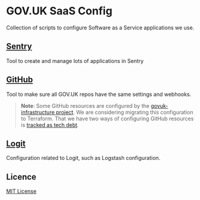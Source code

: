 # GOV.UK SaaS Config

Collection of scripts to configure Software as a Service applications we use.

## [Sentry](/sentry)

Tool to create and manage lots of applications in Sentry

## [GitHub](/github)

Tool to make sure all GOV.UK repos have the same settings and webhooks.

> **Note**: Some GitHub resources are configured by the [govuk-infrastructure project](https://github.com/alphagov/govuk-infrastructure/blob/main/terraform/deployments/github/README.md). We are considering migrating this configuration to
> Terraform. That we have two ways of configuring GitHub resources is [tracked as tech debt](https://trello.com/c/mojlsebq/226-we-have-two-tools-for-managing-github-resources).

## [Logit](/logit)

Configuration related to Logit, such as Logstash configuration.

## Licence

[MIT License](LICENCE)

